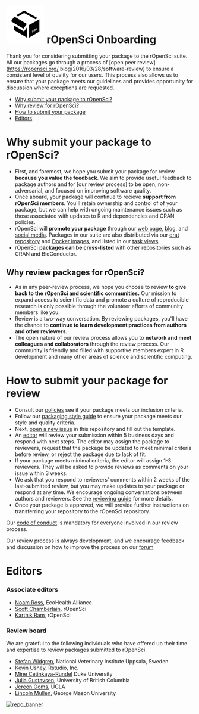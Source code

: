 ![packaging](packaging.png) rOpenSci Onboarding 
===================

Thank you for considering submitting your package to the rOpenSci suite. All
our packages go through a process of [open peer review](https://ropensci.org/
blog/2016/03/28/software-review) to ensure a consistent level of quality
for our users. This process also allows us to ensure that your package meets
our guidelines and provides opportunity for discussion where exceptions are
requested.

* [Why submit your package to rOpenSci?](#why-submit)
* [Why review for rOpenSci?](#why-review)
* [How to submit your package](#how-submit)
* [Editors](#editors)

# <a href="#why-submit" name="why-submit"></a>Why submit your package to rOpenSci?

-   First, and foremost, we hope you submit your package for review **because you
    value the feedback**.  We aim to provide useful feedback to package authors
    and for [our review process] to be open, non-adversarial, and focused on
    improving software quality.
-   Once aboard, your package will continue to recieve **support from rOpenSci
    members**.  You'll retain ownership  and control of of your package, but we
    can help with ongoing maintenance issues such as those associated with
    updates to R and dependencies and CRAN policies.
-   rOpenSci will **promote your package** through our [web 
    page](https://ropensci.org/packages/), [blog](https://ropensci.org/blog/),
    and [social media](https://twitter.com/ropensci).  Packages in our suite
    are also distributed via our [drat repository](http://packages.ropensci.org/)
    and [Docker images](https://hub.docker.com/r/rocker/ropensci/), and listed
    in our [task views](https://github.com/search?utf8=%E2%9C%93&q=user%3Aropensci+%22task+view%22&type=Repositories&ref=searchresults).
-   rOpenSci **packages can be cross-listed** with other repositories such as CRAN
    and BioConductor.
    
## <a href="#why-review" name="why-review"></a>Why review packages for rOpenSci?

-   As in any peer-review process, we hope you choose to review **to give back
    to the rOpenSci and scientific communities.**  Our mission to expand
    access to scientific data and promote a culture of reproducible research
    is only possible through the volunteer efforts of community members like you.
-   Review is a two-way conversation. By reviewing packages, you'll have the
    chance to **continue to learn development practices from authors and
    other reviewers**.  
-   The open nature of our review process allows you to **network and meet
    colleagues and collaborators** through the review process.  Our community
    is friendly and filled with supportive members expert in R development and
    many other areas of science and scientific computing.
    
# <a href="#how-submit" name="how-submit"></a>How to submit your package for review

-   Consult our [policies](policies.md) see if your package meets our
    inclusion criteria.  
-   Follow our [packaging style guide](packaging-guide.md) to ensure your package
  meets our style and quality criteria. 
-   Next, [open a new issue](https://github.com/ropensci/onboarding/issues/new) in
this repository and fill out the template.
-   An [editor](#editors) will review your submission within 5 business 
    days and respond with next steps. The editor may assign the package to
    reviewers, request that the package be updated to meet minimal criteria
    before review, or reject the package due to lack of fit.
-   If your package meets minimal criteria, the editor will assign  1-3 reviewers.
    They will be asked to provide reviews as comments on your issue within 3 weeks.
-   We ask that you respond to reviewers' comments within 2 weeks of the 
    last-submitted review, but you may make updates to your package or respond
    at any time.  We encourage ongoing conversations between authors and
    reviewers. See the [reviewing guide](reviewing_guide.md) for more details.
-   Once your package is approved, we will provide further instructions on
    transferring your repository to the rOpenSci repository.

Our [code of conduct](policies.md/#code-of-conduct) is mandatory for everyone
involved in our review process.

Our review process is always development, and we encourage feedback and discussion
on how to improve the process on our [forum](https://discuss.ropensci.org/)

# <a href="#editors" name="editors"></a> Editors

### Associate editors

* [Noam Ross](https://github.com/noamross), EcoHealth Alliance.   
* [Scott Chamberlain](https://github.com/sckott), rOpenSci  
* [Karthik Ram](https://github.com/karthik), rOpenSci  


### Review board

We are grateful to the following individuals who have offered up their time and expertise to review packages submitted to rOpenSci.

* [Stefan Widgren](https://github.com/stewid), National Veterinary Institute Uppsala, Sweden
* [Kevin Ushey](https://github.com/kevinushey), Rstudio, Inc.
* [Mine Cetinkaya-Rundel](https://github.com/mine-cetinkaya-rundel) Duke University
* [Julia Gustavsen](https://github.com/jooolia), University of British Columbia
* [Jereon Ooms](https://github.com/jeroenooms), UCLA  
* [Lincoln Mullen](https://github.com/lmullen), George Mason University

[![repo_banner](http://ropensci.org/assets/ropensci_repo_banner.png)](http://ropensci.org)
